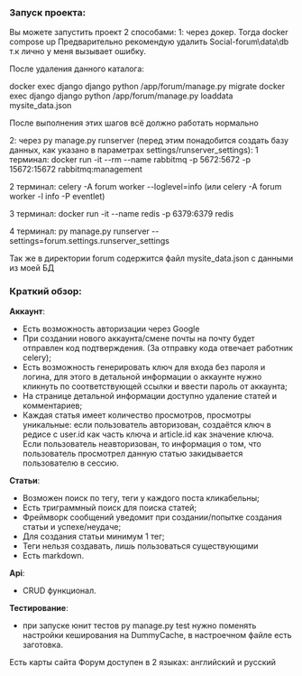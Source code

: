 ### Запуск проекта:

Вы можете запустить проект 2 способами:
1: через докер. Тогда docker compose up
Предварительно рекомендую удалить Social-forum\data\db т.к лично у меня вызывает ошибку.

После удаления данного каталога:

docker exec django django python /app/forum/manage.py migrate
docker exec django django python /app/forum/manage.py loaddata mysite_data.json

После выполнения этих шагов всё должно работать нормально

2: через py manage.py runserver (перед этим понадобится создать базу данных, как указано в параметрах settings/runserver_settings):
1 терминал:
docker run -it --rm --name rabbitmq -p 5672:5672 -p 15672:15672 rabbitmq:management

2 терминал:
celery -A forum worker --loglevel=info (или celery -A forum worker -l info -P eventlet)

3 терминал:
docker run -it --name redis -p 6379:6379 redis

4 терминал:
py manage.py runserver --settings=forum.settings.runserver_settings

Так же в директории forum содержится файл mysite_data.json с данными из моей БД

### Краткий обзор:

**Аккаунт**:
- Есть возможность авторизации через Google
- При создании нового аккаунта/смене почты на почту будет отправлен код подтверждения. (За отправку кода отвечает работник celery);
- Есть возможность генерировать ключ для входа без пароля и логина, для этого в детальной информации о аккаунте нужно кликнуть по соответствующей ссылки и ввести пароль от аккаунта;
- На странице детальной информации доступно удаление статей и комментариев;
- Каждая статья имеет количество просмотров, просмотры уникальные: если пользователь авторизован, создаётся ключ в редисе с user.id как часть ключа и article.id как значение ключа. Если пользователь неавторизован, то информация о том, что пользователь просмотрел данную статью закидывается пользователю в сессию.

**Статьи**:
- Возможен поиск по тегу, теги у каждого поста кликабельны;
- Есть триграммный поиск для поиска статей;
- Фреймворк сообщений уведомит при создании/попытке создания статьи и успехе/неудаче;
- Для создания статьи минимум 1 тег;
- Теги нельзя создавать, лишь пользоваться существующими
- Есть markdown.

**Api**:
- CRUD функционал.

**Тестирование**:
- при запуске юнит тестов py manage.py test нужно поменять настройки кеширования на DummyCache, в настроечном файле есть заготовка.

Есть карты сайта
Форум доступен в 2 языках: английский и русский
